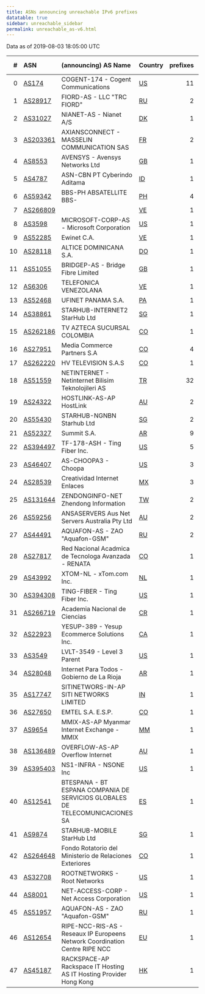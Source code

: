 ```yaml
---
title: ASNs announcing unreachable IPv6 prefixes
datatable: true
sidebar: unreachable_sidebar
permalink: unreachable_as-v6.html
---
```


Data as of 2019-08-03 18:05:00 UTC

<div class="datatable-begin"></div>

|   # | ASN                                      | (announcing) AS Name                                                         | Country                      |   prefixes |   unreachable /48s |
|----:|:-----------------------------------------|:-----------------------------------------------------------------------------|:-----------------------------|-----------:|-------------------:|
|   0 | [AS174](unreachable_AS174-v6.html)       | COGENT-174 - Cogent Communications                                           | [US](unreachable_us-v6.html) |         11 |             720896 |
|   1 | [AS28917](unreachable_AS28917-v6.html)   | FIORD-AS - LLC "TRC FIORD"                                                   | [RU](unreachable_ru-v6.html) |          2 |             524289 |
|   2 | [AS31027](unreachable_AS31027-v6.html)   | NIANET-AS - Nianet A/S                                                       | [DK](unreachable_dk-v6.html) |          1 |             524288 |
|   3 | [AS203361](unreachable_AS203361-v6.html) | AXIANSCONNECT - MASSELIN COMMUNICATION SAS                                   | [FR](unreachable_fr-v6.html) |          2 |             524288 |
|   4 | [AS8553](unreachable_AS8553-v6.html)     | AVENSYS - Avensys Networks Ltd                                               | [GB](unreachable_gb-v6.html) |          1 |             524288 |
|   5 | [AS4787](unreachable_AS4787-v6.html)     | ASN-CBN PT Cyberindo Aditama                                                 | [ID](unreachable_id-v6.html) |          1 |              65536 |
|   6 | [AS59342](unreachable_AS59342-v6.html)   | BBS-PH ABSATELLITE BBS-                                                      | [PH](unreachable_ph-v6.html) |          4 |              65536 |
|   7 | [AS266809](unreachable_AS266809-v6.html) |                                                                              | [VE](unreachable_ve-v6.html) |          1 |              65536 |
|   8 | [AS3598](unreachable_AS3598-v6.html)     | MICROSOFT-CORP-AS - Microsoft Corporation                                    | [US](unreachable_us-v6.html) |          1 |              65536 |
|   9 | [AS52285](unreachable_AS52285-v6.html)   | Ewinet C.A.                                                                  | [VE](unreachable_ve-v6.html) |          1 |              65536 |
|  10 | [AS28118](unreachable_AS28118-v6.html)   | ALTICE DOMINICANA S.A.                                                       | [DO](unreachable_do-v6.html) |          1 |              65536 |
|  11 | [AS51055](unreachable_AS51055-v6.html)   | BRIDGEP-AS - Bridge Fibre Limited                                            | [GB](unreachable_gb-v6.html) |          1 |              65536 |
|  12 | [AS6306](unreachable_AS6306-v6.html)     | TELEFONICA VENEZOLANA                                                        | [VE](unreachable_ve-v6.html) |          1 |              65536 |
|  13 | [AS52468](unreachable_AS52468-v6.html)   | UFINET PANAMA S.A.                                                           | [PA](unreachable_pa-v6.html) |          1 |              65536 |
|  14 | [AS38861](unreachable_AS38861-v6.html)   | STARHUB-INTERNET2 StarHub Ltd                                                | [SG](unreachable_sg-v6.html) |          1 |              65536 |
|  15 | [AS262186](unreachable_AS262186-v6.html) | TV AZTECA SUCURSAL COLOMBIA                                                  | [CO](unreachable_co-v6.html) |          1 |              65536 |
|  16 | [AS27951](unreachable_AS27951-v6.html)   | Media Commerce Partners S.A                                                  | [CO](unreachable_co-v6.html) |          4 |               1024 |
|  17 | [AS262220](unreachable_AS262220-v6.html) | HV TELEVISION S.A.S                                                          | [CO](unreachable_co-v6.html) |          1 |                256 |
|  18 | [AS51559](unreachable_AS51559-v6.html)   | NETINTERNET - Netinternet Bilisim Teknolojileri AS                           | [TR](unreachable_tr-v6.html) |         32 |                 32 |
|  19 | [AS24322](unreachable_AS24322-v6.html)   | HOSTLINK-AS-AP HostLink                                                      | [AU](unreachable_au-v6.html) |          2 |                  9 |
|  20 | [AS55430](unreachable_AS55430-v6.html)   | STARHUB-NGNBN Starhub Ltd                                                    | [SG](unreachable_sg-v6.html) |          2 |                  9 |
|  21 | [AS52327](unreachable_AS52327-v6.html)   | Summit S.A.                                                                  | [AR](unreachable_ar-v6.html) |          9 |                  9 |
|  22 | [AS394497](unreachable_AS394497-v6.html) | TF-178-ASH - Ting Fiber Inc.                                                 | [US](unreachable_us-v6.html) |          5 |                  5 |
|  23 | [AS46407](unreachable_AS46407-v6.html)   | AS-CHOOPA3 - Choopa                                                          | [US](unreachable_us-v6.html) |          3 |                  3 |
|  24 | [AS28539](unreachable_AS28539-v6.html)   | Creatividad Internet Enlaces                                                 | [MX](unreachable_mx-v6.html) |          3 |                  3 |
|  25 | [AS131644](unreachable_AS131644-v6.html) | ZENDONGINFO-NET Zhendong Information                                         | [TW](unreachable_tw-v6.html) |          2 |                  2 |
|  26 | [AS59256](unreachable_AS59256-v6.html)   | ANSASERVERS Aus Net Servers Australia Pty Ltd                                | [AU](unreachable_au-v6.html) |          2 |                  2 |
|  27 | [AS44491](unreachable_AS44491-v6.html)   | AQUAFON-AS - ZAO "Aquafon-GSM"                                               | [RU](unreachable_ru-v6.html) |          2 |                  2 |
|  28 | [AS27817](unreachable_AS27817-v6.html)   | Red Nacional Acadmica de Tecnologa Avanzada - RENATA                         | [CO](unreachable_co-v6.html) |          1 |                  1 |
|  29 | [AS43992](unreachable_AS43992-v6.html)   | XTOM-NL - xTom.com Inc.                                                      | [NL](unreachable_nl-v6.html) |          1 |                  1 |
|  30 | [AS394308](unreachable_AS394308-v6.html) | TING-FIBER - Ting Fiber Inc.                                                 | [US](unreachable_us-v6.html) |          1 |                  1 |
|  31 | [AS266719](unreachable_AS266719-v6.html) | Academia Nacional de Ciencias                                                | [CR](unreachable_cr-v6.html) |          1 |                  1 |
|  32 | [AS22923](unreachable_AS22923-v6.html)   | YESUP-389 - Yesup Ecommerce Solutions Inc.                                   | [CA](unreachable_ca-v6.html) |          1 |                  1 |
|  33 | [AS3549](unreachable_AS3549-v6.html)     | LVLT-3549 - Level 3 Parent                                                   | [US](unreachable_us-v6.html) |          1 |                  1 |
|  34 | [AS28048](unreachable_AS28048-v6.html)   | Internet Para Todos - Gobierno de La Rioja                                   | [AR](unreachable_ar-v6.html) |          1 |                  1 |
|  35 | [AS17747](unreachable_AS17747-v6.html)   | SITINETWORS-IN-AP SITI NETWORKS LIMITED                                      | [IN](unreachable_in-v6.html) |          1 |                  1 |
|  36 | [AS27650](unreachable_AS27650-v6.html)   | EMTEL S.A. E.S.P.                                                            | [CO](unreachable_co-v6.html) |          1 |                  1 |
|  37 | [AS9654](unreachable_AS9654-v6.html)     | MMIX-AS-AP Myanmar Internet Exchange - MMIX                                  | [MM](unreachable_mm-v6.html) |          1 |                  1 |
|  38 | [AS136489](unreachable_AS136489-v6.html) | OVERFLOW-AS-AP Overflow Internet                                             | [AU](unreachable_au-v6.html) |          1 |                  1 |
|  39 | [AS395403](unreachable_AS395403-v6.html) | NS1-INFRA - NSONE Inc                                                        | [US](unreachable_us-v6.html) |          1 |                  1 |
|  40 | [AS12541](unreachable_AS12541-v6.html)   | BTESPANA - BT ESPANA COMPANIA DE SERVICIOS GLOBALES DE TELECOMUNICACIONES SA | [ES](unreachable_es-v6.html) |          1 |                  1 |
|  41 | [AS9874](unreachable_AS9874-v6.html)     | STARHUB-MOBILE StarHub Ltd                                                   | [SG](unreachable_sg-v6.html) |          1 |                  1 |
|  42 | [AS264648](unreachable_AS264648-v6.html) | Fondo Rotatorio del Ministerio de Relaciones Exteriores                      | [CO](unreachable_co-v6.html) |          1 |                  1 |
|  43 | [AS32708](unreachable_AS32708-v6.html)   | ROOTNETWORKS - Root Networks                                                 | [US](unreachable_us-v6.html) |          1 |                  1 |
|  44 | [AS8001](unreachable_AS8001-v6.html)     | NET-ACCESS-CORP - Net Access Corporation                                     | [US](unreachable_us-v6.html) |          1 |                  1 |
|  45 | [AS51957](unreachable_AS51957-v6.html)   | AQUAFON-AS - ZAO "Aquafon-GSM"                                               | [RU](unreachable_ru-v6.html) |          1 |                  1 |
|  46 | [AS12654](unreachable_AS12654-v6.html)   | RIPE-NCC-RIS-AS - Reseaux IP Europeens Network Coordination Centre RIPE NCC  | [EU](unreachable_eu-v6.html) |          1 |                  1 |
|  47 | [AS45187](unreachable_AS45187-v6.html)   | RACKSPACE-AP Rackspace IT Hosting AS IT Hosting Provider Hong Kong           | [HK](unreachable_hk-v6.html) |          1 |                  1 |

<div class="datatable-end"></div>